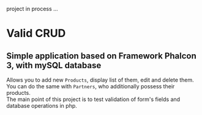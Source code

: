 project in process ...
# Valid CRUD  
## Simple application based on Framework Phalcon 3, with mySQL database  
Allows you to add new `Products`, display list of them, edit and delete them.    
You can do the same with `Partners`, who additionally possess their products.   
The main point of this project is to test validation of form's fields and database operations in php.   